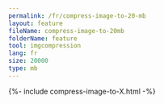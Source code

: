 ```yaml
---
permalink: /fr/compress-image-to-20-mb
layout: feature
fileName: compress-image-to-20mb
folderName: feature
tool: imgcompression
lang: fr
size: 20000
type: mb
---
```


{%- include compress-image-to-X.html -%}
